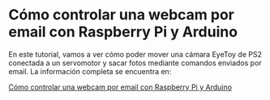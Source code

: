 # Cómo controlar una webcam por email con Raspberry Pi y Arduino

En este tutorial, vamos a ver cómo poder mover una cámara EyeToy de PS2 conectada a un servomotor y sacar fotos mediante comandos enviados por email. La información completa se encuentra en:

<a href="http://diegorys.es/2014/12/14/como-controlar-una-webcam-por-email-con-raspberry-pi-y-arduino/" target="_blank" title="Cómo controlar una webcam por email con Raspberry Pi y Arduino">
Cómo controlar una webcam por email con Raspberry Pi y Arduino
</a>
